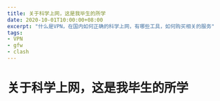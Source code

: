 ```yaml
---
title: 关于科学上网，这是我毕生的所学
date: 2020-10-01T10:00:00+08:00
excerpt: "什么是VPN，在国内如何正确的科学上网，有哪些工具，如何购买相关的服务"
tags:
- VPN
- gfw
- clash
---
```

# 关于科学上网，这是我毕生的所学